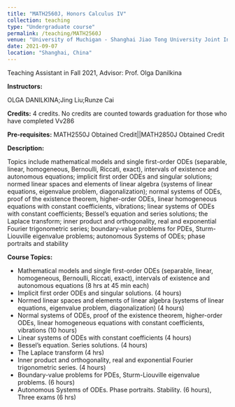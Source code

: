 ```yaml
---
title: "MATH2560J, Honors Calculus IV"
collection: teaching
type: "Undergraduate course"
permalink: /teaching/MATH2560J
venue: "University of Muchigan - Shanghai Jiao Tong University Joint Institute"
date: 2021-09-07
location: "Shanghai, China"
---
```


Teaching Assistant in Fall 2021, Advisor: Prof. Olga Danilkina

**Instructors:**

OLGA DANILKINA;Jing Liu;Runze Cai

**Credits:** 4 credits. No credits are counted towards graduation for those who have completed Vv286

**Pre-requisites:** MATH2550J Obtained Credit||MATH2850J Obtained Credit

**Description:**

Topics include mathematical models and single first-order ODEs (separable, linear, homogeneous, Bernoulli, Riccati, exact), intervals of existence and autonomous equations; implicit first order ODEs and singular solutions; normed linear spaces and elements of linear algebra (systems of linear equations, eigenvalue problem, diagonalization); normal systems of ODEs, proof of the existence theorem, higher-order ODEs, linear homogeneous equations with constant coefficients, vibrations; linear systems of ODEs with constant coefficients; Bessel’s equation and series solutions; the Laplace transform; inner product and orthogonality, real and exponential Fourier trigonometric series; boundary-value problems for PDEs, Sturm-Liouville eigenvalue problems; autonomous Systems of ODEs; phase portraits and stability

**Course Topics:**

+ Mathematical models and single first-order ODEs (separable, linear, homogeneous, Bernoulli, Riccati, exact), intervals of existence and autonomous equations (8 hrs at 45 min each)
+ Implicit first order ODEs and singular solutions. (4 hours)
+ Normed linear spaces and elements of linear algebra (systems of linear equations, eigenvalue problem, diagonalization) (4 hours)
+ Normal systems of ODEs, proof of the existence theorem, higher-order ODEs, linear homogeneous equations with constant coefficients, vibrations (10 hours)
+ Linear systems of ODEs with constant coefficients (4 hours)
+ Bessel’s equation. Series solutions. (4 hours)
+ The Laplace transform (4 hrs)
+ Inner product and orthogonality, real and exponential Fourier trigonometric series. (4 hours)
+ Boundary-value problems for PDEs, Sturm-Liouville eigenvalue problems. (6 hours)
+ Autonomous Systems of ODEs. Phase portraits. Stability. (6 hours), Three exams (6 hrs)